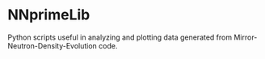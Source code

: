 # NNprimeLib
Python scripts useful in analyzing and plotting data generated from Mirror-Neutron-Density-Evolution code.
